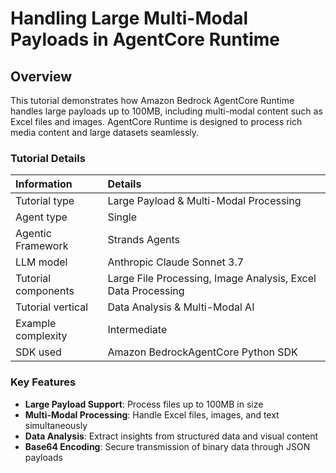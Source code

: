 # Handling Large Multi-Modal Payloads in AgentCore Runtime

## Overview

This tutorial demonstrates how Amazon Bedrock AgentCore Runtime handles large payloads up to 100MB, including multi-modal content such as Excel files and images. AgentCore Runtime is designed to process rich media content and large datasets seamlessly.

### Tutorial Details

| Information         | Details                                                      |
|:--------------------|:-------------------------------------------------------------|
| Tutorial type       | Large Payload & Multi-Modal Processing                       |
| Agent type          | Single                                                       |
| Agentic Framework   | Strands Agents                                               |
| LLM model           | Anthropic Claude Sonnet 3.7                                    |
| Tutorial components | Large File Processing, Image Analysis, Excel Data Processing |
| Tutorial vertical   | Data Analysis & Multi-Modal AI                               |
| Example complexity  | Intermediate                                                 |
| SDK used            | Amazon BedrockAgentCore Python SDK                           |

### Key Features

* **Large Payload Support**: Process files up to 100MB in size
* **Multi-Modal Processing**: Handle Excel files, images, and text simultaneously
* **Data Analysis**: Extract insights from structured data and visual content
* **Base64 Encoding**: Secure transmission of binary data through JSON payloads
